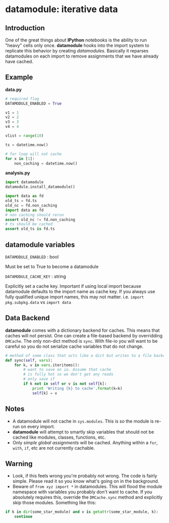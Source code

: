 datamodule: iterative data
==========================

Introduction
------------

One of the great things about **IPython** notebooks is the ability to run "heavy" cells only once.  **datamodule** hooks into the import system to replicate this behavior by creating *datamodules*. Basically it reparses datamodules on each import to remove assignments that we have already have cached. 

Example
-------

**data.py**

```python
# required flag
DATAMODULE_ENABLED = True

v1 = 1
v2 = 2
v3 = 3
v4 = 4

vlist = range(10)

ts = datetime.now()

# for loop will not cache
for x in [1]:
    non_caching = datetime.now()
```

**analysis.py**

```python
import datamodule
datamodule.install_datamodule()

import data as fd
old_ts = fd.ts
old_nc = fd.non_caching
import data as fd
# non caching should rerun
assert old_nc != fd.non_caching
# ts should be cached
assert old_ts is fd.ts
```

datamodule variables
--------------------

`DATAMODULE_ENABLED` : bool

  Must be set to True to become a datamodule

`DATAMODULE_CACHE_KEY` : string

  Explicitly set a cache key. Important if using local import because datamodule defaults to the import name as cache key. If you always use fully qualified unique import names, this may not matter. i.e. `import pkg.subpkg.data` vs `import data`

Data Backend
------------

**datamodule** comes with a dictionary backend for caches. This means that caches will not persist. One can create a file-based backend by overridding `DMCache`. The only non-dict method is `sync`. With file-io you will want to be careful so you do not serialize cache variables that do not change.

```python
# method of some class that acts like a dict but writes to a file backend
def sync(self, vars):
    for k, v in vars.iteritems():
        # want to save on io. Assume that cache
        # is fully hot so we don't get any reads
        # only save if 
        if k not in self or v is not self[k]:
            print 'Writing {k} to cache'.format(k=k)
            self[k] = v
```

Notes
-----

* A datamodule will not cache in `sys.modules`. This is so the module is re-run on every import. 
* **datamodule** will attempt to smartly skip variables that should not be cached like modules, classes, functions, etc.
* Only *simple global assignments* will be cached. Anything within a `for`, `with`, `if`, etc are not currently cachable. 

Warning
-------

* Look, if this feels wrong you're probably not wrong. The code is fairly simple. Please read it so you know what's going on in the background.
* Beware of `from xyz import *` in datamodules. This will flood the module namespace with variables you probably don't want to cache. If you absolutely requires this, override the `DMCache.sync` method and explicitly skip those modules. Something like this:
```python
if k in dir(some_star_module) and v is getattr(some_star_module, k):
    continue
```
